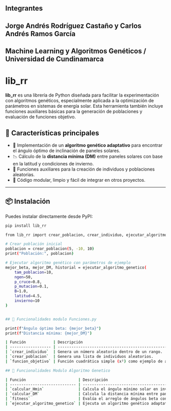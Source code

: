 ## Integrantes
## Jorge Andrés Rodríguez Castaño y Carlos Andrés Ramos García
## Machine Learning y Algoritmos Genéticos / Universidad de Cundinamarca

# lib_rr

**lib_rr** es una librería de Python diseñada para facilitar la experimentación con algoritmos genéticos, especialmente aplicada a la optimización de parámetros en sistemas de energía solar. Esta herramienta también incluye funciones auxiliares básicas para la generación de poblaciones y evaluación de funciones objetivo.

## 🚀 Características principales

- 🧬 Implementación de un **algoritmo genético adaptativo** para encontrar el ángulo óptimo de inclinación de paneles solares.
- 📉 Cálculo de la **distancia mínima (DM)** entre paneles solares con base en la latitud y condiciones de invierno.
- 🔢 Funciones auxiliares para la creación de individuos y poblaciones aleatorias.
- 🧪 Código modular, limpio y fácil de integrar en otros proyectos.

---

## 📦 Instalación

Puedes instalar directamente desde PyPI:

```bash
pip install lib_rr

from lib_rr import crear_poblacion, crear_individuo, ejecutar_algoritmo_genetico

# Crear población inicial
poblacion = crear_poblacion(5, -10, 10)
print("Población:", poblacion)

# Ejecutar algoritmo genético con parámetros de ejemplo
mejor_beta, mejor_DM, historial = ejecutar_algoritmo_genetico(
    tam_poblacion=10,
    ngen=50,
    p_cruce=0.8,
    p_mutacion=0.1,
    B=1.0,
    latitud=4.5,
    invierno=10
)


## 🚀 Funcionalidades modulo Funciones.py

print(f"Ángulo óptimo beta: {mejor_beta}")
print(f"Distancia mínima: {mejor_DM}")

| Función            | Descripción                                             |
| ------------------ | ------------------------------------------------------- |
| `crear_individuo`  | Genera un número aleatorio dentro de un rango.          |
| `crear_poblacion`  | Genera una lista de individuos aleatorios.              |
| `funcion_objetivo` | Función cuadrática simple (x²) como ejemplo de aptitud. |

## 🚀 Funcionalidades Modulo Algoritmo Genetico

| Función                       | Descripción                                                              |
| ----------------------------- | ------------------------------------------------------------------------ |
| `calcular_Hmin`               | Calcula el ángulo mínimo solar en invierno según latitud.                |
| `calcular_DM`                 | Calcula la distancia mínima entre paneles solares.                       |
| `fitness`                     | Evalúa el arreglo de ángulos beta con base en la distancia mínima.       |
| `ejecutar_algoritmo_genetico` | Ejecuta un algoritmo genético adaptativo para encontrar el mejor ángulo. |
